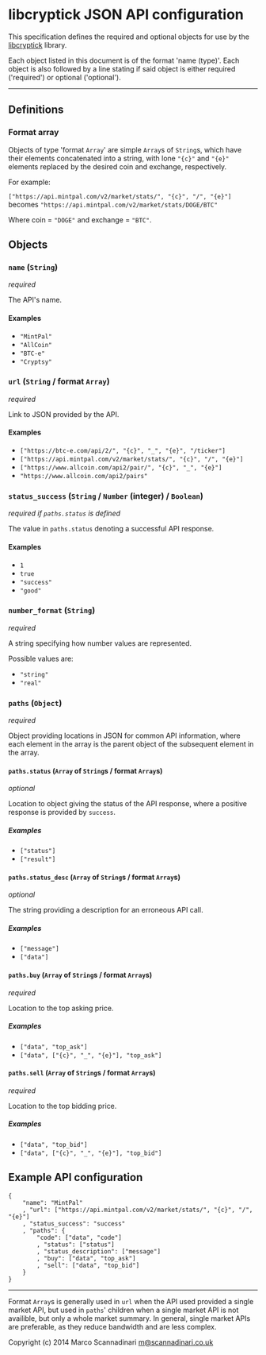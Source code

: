 # libcryptick JSON API configuration

This specification defines the required and optional objects for use by the
[libcryptick](https://github.com/marcoms/libcryptick) library.

Each object listed in this document is of the format 'name (type)'. Each object
is also followed by a line stating if said object is either required
('required') or optional ('optional').

----

## Definitions

### Format array

Objects of type 'format `Array`' are simple `Array`s of `String`s, which have their elements concatenated into a string, with lone `"{c}"` and `"{e}"` elements replaced by the desired coin and exchange, respectively.

For example:

`["https://api.mintpal.com/v2/market/stats/", "{c}", "/", "{e}"]` becomes `"https://api.mintpal.com/v2/market/stats/DOGE/BTC"`

Where coin = `"DOGE"` and exchange = `"BTC"`.

## Objects

### `name` (`String`)

*required*

The API's name.

#### Examples

* `"MintPal"`
* `"AllCoin"`
* `"BTC-e"`
* `"Cryptsy"`

### `url` (`String` / format `Array`)

*required*

Link to JSON provided by the API.

#### Examples

* `["https://btc-e.com/api/2/", "{c}", "_", "{e}", "/ticker"]`
* `["https://api.mintpal.com/v2/market/stats/", "{c}", "/", "{e}"]`
* `["https://www.allcoin.com/api2/pair/", "{c}", "_", "{e}"]`
* `"https://www.allcoin.com/api2/pairs"`

### `status_success` (`String` / `Number` (integer) / `Boolean`)

*required if `paths.status` is defined*

The value in `paths.status` denoting a successful API response.

#### Examples

* `1`
* `true`
* `"success"`
* `"good"`

### `number_format` (`String`)

*required*

A string specifying how number values are represented.

Possible values are:

* `"string"`
* `"real"`

### `paths` (`Object`)

*required*

Object providing locations in JSON for common API information, where each element in the array is the parent object of the subsequent element in the array.

#### `paths.status` (`Array` of `String`s / format `Array`s)

*optional*

Location to object giving the status of the API response, where a positive response is provided by `success`.

##### Examples

* `["status"]`
* `["result"]`

#### `paths.status_desc` (`Array` of `String`s / format `Array`s)

*optional*

The string providing a description for an erroneous API call.

##### Examples

* `["message"]`
* `["data"]`

#### `paths.buy` (`Array` of `String`s / format `Array`s)

*required*

Location to the top asking price.

##### Examples

* `["data", "top_ask"]`
* `["data", ["{c}", "_", "{e}"], "top_ask"]`

#### `paths.sell` (`Array` of `String`s / format `Array`s)

*required*

Location to the top bidding price.

##### Examples

* `["data", "top_bid"]`
* `["data", ["{c}", "_", "{e}"], "top_bid"]`

## Example API configuration

	{
		"name": "MintPal"
		, "url": ["https://api.mintpal.com/v2/market/stats/", "{c}", "/", "{e}"]
		, "status_success": "success"
		, "paths": {
			"code": ["data", "code"]
			, "status": ["status"]
			, "status_description": ["message"]
			, "buy": ["data", "top_ask"]
			, "sell": ["data", "top_bid"]
		}
	}

----

Format `Array`s is generally used in `url` when the API used provided a single market API, but used in `paths`' children when a single market API is not availible, but only a whole market summary. In general, single market APIs are preferable, as they reduce bandwidth and are less complex.

Copyright (c) 2014 Marco Scannadinari <m@scannadinari.co.uk>
